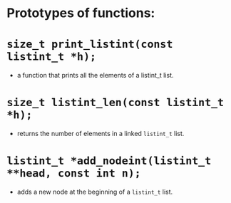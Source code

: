 # Prototypes of functions:
# `size_t print_listint(const listint_t *h);`
* a function that prints all the elements of a listint_t list.
# `size_t listint_len(const listint_t *h);`
* returns the number of elements in a linked `listint_t` list.
# `listint_t *add_nodeint(listint_t **head, const int n);`
* adds a new node at the beginning of a `listint_t` list.